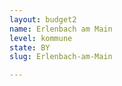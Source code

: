 ```yaml
---
layout: budget2
name: Erlenbach am Main
level: kommune
state: BY
slug: Erlenbach-am-Main

---
```



